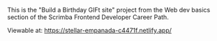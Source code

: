 This is the "Build a Birthday GIFt site" project from the Web dev basics section of the Scrimba Frontend Developer Career Path.

Viewable at: https://stellar-empanada-c4471f.netlify.app/
